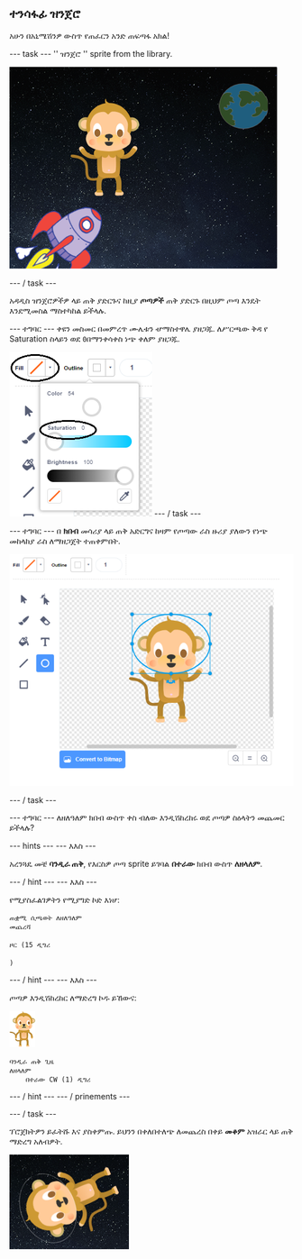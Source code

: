 ## ተንሳፋፊ ዝንጀሮ

አሁን በአኒሜሽንዎ ውስጥ የጠፈርን አንድ ጠፍጣፋ አክል!

\--- task \--- '' ዝንጀሮ '' sprite from the library.

![አንድ ጦጣ ስፔር ላይ ማከል](images/space-monkey-sprite.png)

\--- / task \---

አዳዲስ ዝንጀሮዎችዎ ላይ ጠቅ ያድርጉና ከዚያ **ጦጣዎች** ጠቅ ያድርጉ በዚህም ጦጣ እንዴት እንደሚመስል ማስተካከል ይችላሉ.

\--- ተግባር \--- ቀዩን መስመር በመምረጥ ሙሌቱን ሇማስተዋሌ ያዘጋጁ. ለሥርጫው ቅዳ የ Saturation ስላይን ወደ `0`በማንቀሳቀስ ነጭ ቀለም ያዘጋጁ.

![ነጭ ቀለም አድርግ](images/make-white.png) \--- / task \---

\--- ተግባር \--- በ **ክበብ** መሳሪያ ላይ ጠቅ አድርግና ከዛም የጦጣው ራስ ዙሪያ ያለውን የነጭ መከላከያ ራስ ለማዘጋጀት ተጠቀምበት.

![የዝንጀይ ርቀት ራስ ቁር](images/space-monkey-edit.png)

\--- / task \---

\--- ተግባር \--- ለዘለዓለም ክበብ ውስጥ ቀስ ብለው እንዲሽከረከሩ ወደ ጦጣዎ ስዕላትን መጨመር ይችላሉ?

\--- hints \--- \--- እእስ \---

አረንጓዴ መቼ **ባንዲራ ጠቅ**, የእርስዎ ጦጣ sprite ይገባል **በተራው** ክበብ ውስጥ **ለዘላለም**.

\--- / hint \--- \--- እእስ \---

የሚያስፈልገዎትን የሚያግድ ኮድ እነሆ:

```blocks3
ጠቋሚ ሲጫወት ለዘለዓለም
መጨረሻ

ዞር (15 ዲግሪ

)
```

\--- / hint \--- \--- እእስ \---

ጦጣዎ እንዲሽከረከር ለማድረግ ኮዱ ይኸውና:

![ጦጣ](images/sprite-monkey.png)

```blocks3
ባንዲራ ጠቅ ጊዜ
ለዘላለም
    በተራው CW (1) ዲግሪ
```

\--- / hint \--- \--- / prinements \---

\--- / task \---

ፕሮጀክትዎን ይፈትሹ እና ያስቀምጡ. ይህንን በቀለበተለጭ ለመጨረስ በቀይ **መቆም** አዝራር ላይ ጠቅ ማድረግ አለብዎት.

![የሚጣፍጥ ጦጣ ይፈትኑት](images/space-spin-test.png)